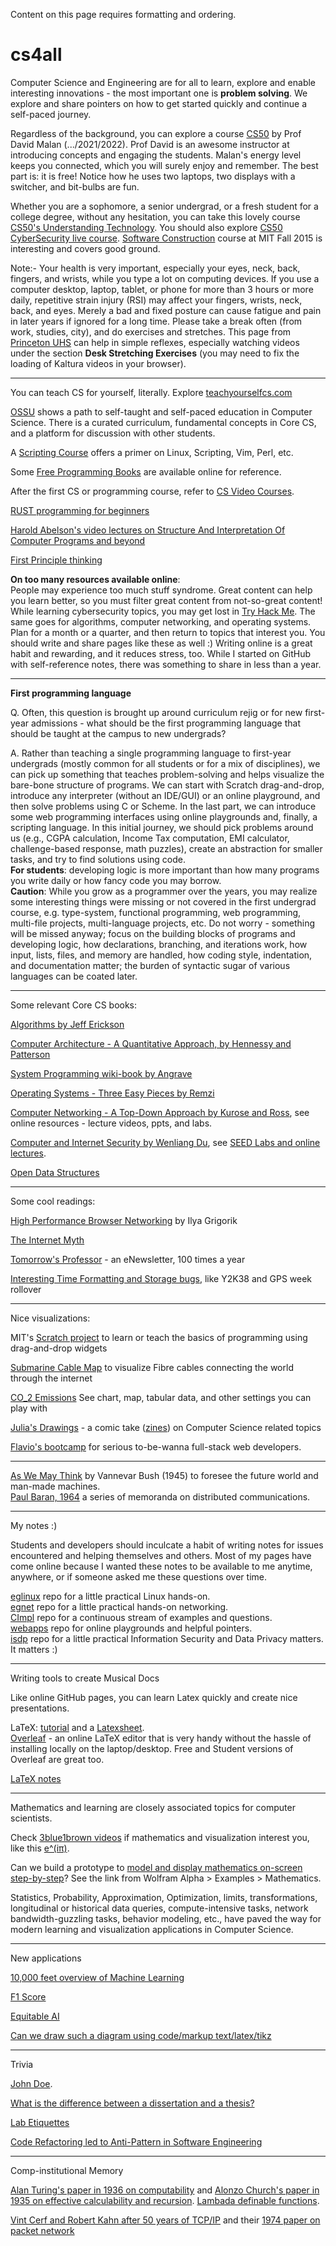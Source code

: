 Content on this page requires formatting and ordering.     


# cs4all
Computer Science and Engineering are for all to learn, explore and enable interesting innovations - the most important one is **problem solving**. We explore and share pointers on how to get started quickly and continue a self-paced journey.   

Regardless of the background, you can explore a course [CS50](https://cs50.harvard.edu/) by Prof David Malan (.../2021/2022). Prof David is an awesome instructor at introducing concepts and engaging the students. Malan's energy level keeps you connected, which you will surely enjoy and remember. The best part is: it is free! Notice how he uses two laptops, two displays with a switcher, and bit-bulbs are fun.   

Whether you are a sophomore, a senior undergrad, or a fresh student for a college degree, without any hesitation, you can take this lovely course [CS50's Understanding Technology](https://cs50.harvard.edu/technology/2017/). You should also explore [CS50 CyberSecurity live course](https://www.youtube.com/watch?v=U8Bki7QEz2M). [Software Construction](https://web.mit.edu/6.005/www/fa15/) course at MIT Fall 2015 is interesting and covers good ground.    

Note:- Your health is very important, especially your eyes, neck, back, fingers, and wrists, while you type a lot on computing devices. If you use a computer desktop, laptop, tablet, or phone for more than 3 hours or more daily, repetitive strain injury (RSI) may affect your fingers, wrists, neck, back, and eyes. Merely a bad and fixed posture can cause fatigue and pain in later years if ignored for a long time. Please take a break often (from work, studies, city), and do exercises and stretches. This page from [Princeton UHS](https://uhs.princeton.edu/health-resources/ergonomics-computer-use) can help in simple reflexes, especially watching videos under the section **Desk Stretching Exercises** (you may need to fix the loading of Kaltura videos in your browser).      

----

You can teach CS for yourself, literally. Explore [teachyourselfcs.com](https://teachyourselfcs.com)

[OSSU](https://github.com/ossu/computer-science) shows a path to self-taught and self-paced education in Computer Science. There is a curated curriculum, fundamental concepts in Core CS, and a platform for discussion with other students. 

A [Scripting Course](https://github.com/learnbyexample/scripting_course#ebooks) offers a primer on Linux, Scripting, Vim, Perl, etc. 

Some [Free Programming Books](https://github.com/EbookFoundation/free-programming-books) are available online for reference.   

After the first CS or programming course, refer to [CS Video Courses](https://github.com/Developer-Y/cs-video-courses).   

[RUST programming for beginners](https://www.freecodecamp.org/news/rust-programming-course-for-beginners/)    

[Harold Abelson's video lectures on Structure And Interpretation Of Computer Programs and beyond](https://ocw.mit.edu/courses/6-001-structure-and-interpretation-of-computer-programs-spring-2005/video_galleries/video-lectures/)     

[First Principle thinking](https://fs.blog/first-principles/)    

**On too many resources available online**:    
People may experience too much stuff syndrome. Great content can help you learn better, so you must filter great content from not-so-great content! While learning cybersecurity topics, you may get lost in [Try Hack Me](https://tryhackme.com/). The same goes for algorithms, computer networking, and operating systems. Plan for a month or a quarter, and then return to topics that interest you. You should write and share pages like these as well :) Writing online is a great habit and rewarding, and it reduces stress, too. While I started on GitHub with self-reference notes, there was something to share in less than a year.    

---- 

**First programming language**   

Q. Often, this question is brought up around curriculum rejig or for new first-year admissions - what should be the first programming language that should be taught at the campus to new undergrads?   

A. Rather than teaching a single programming language to first-year undergrads (mostly common for all students or for a mix of disciplines), we can pick up something that teaches problem-solving and helps visualize the bare-bone structure of programs. We can start with Scratch drag-and-drop, introduce any interpreter (without an IDE/GUI) or an online playground, and then solve problems using C or Scheme. In the last part, we can introduce some web programming interfaces using online playgrounds and, finally, a scripting language. In this initial journey, we should pick problems around us (e.g., CGPA calculation, Income Tax computation, EMI calculator, challenge-based response, math puzzles), create an abstraction for smaller tasks, and try to find solutions using code.   
**For students**: developing logic is more important than how many programs you write daily or how fancy code you may borrow.    
**Caution**: While you grow as a programmer over the years, you may realize some interesting things were missing or not covered in the first undergrad course, e.g. type-system, functional programming, web programming, multi-file projects, multi-language projects, etc. Do not worry - something will be missed anyway; focus on the building blocks of programs and developing logic, how declarations, branching, and iterations work, how input, lists, files, and memory are handled, how coding style, indentation, and documentation matter; the burden of syntactic sugar of various languages can be coated later.       

----

Some relevant Core CS books:   

[Algorithms by Jeff Erickson](http://jeffe.cs.illinois.edu/teaching/algorithms/)    

[Computer Architecture - A Quantitative Approach, by Hennessy and Patterson](http://acs.pub.ro/~cpop/SMPA/Computer%20Architecture%20A%20Quantitative%20Approach%20(5th%20edition).pdf)   

[System Programming wiki-book by Angrave](https://github.com/angrave/SystemProgramming/wiki)    

[Operating Systems - Three Easy Pieces by Remzi](http://pages.cs.wisc.edu/~remzi/OSTEP/)    

[Computer Networking - A Top-Down Approach by Kurose and Ross](https://gaia.cs.umass.edu/kurose_ross/index.php), see online resources - lecture videos, ppts, and labs.    

[Computer and Internet Security by Wenliang Du](), see [SEED Labs and online lectures](https://seedsecuritylabs.org/).    

[Open Data Structures](https://opendatastructures.org/)     

----

Some cool readings:  

[High Performance Browser Networking](https://hpbn.co) by Ilya Grigorik 

[The Internet Myth](https://unglue.it/work/442013/)

[Tomorrow's Professor](https://tomprof.stanford.edu/) - an eNewsletter, 100 times a year 

[Interesting Time Formatting and Storage bugs](https://en.wikipedia.org/wiki/Time_formatting_and_storage_bugs), like Y2K38 and GPS week rollover    

----

Nice visualizations:  

MIT's [Scratch project](https://scratch.mit.edu/) to learn or teach the basics of programming using drag-and-drop widgets   

[Submarine Cable Map](https://www.submarinecablemap.com) to visualize Fibre cables connecting the world through the internet   

[CO_2 Emissions](https://ourworldindata.org/grapher/co-emissions-per-capita?tab=chart) See chart, map, tabular data, and other settings you can play with   

[Julia's Drawings](https://drawings.jvns.ca/) - a comic take ([zines](https://wizardzines.com/comics/)) on Computer Science related topics   

[Flavio's bootcamp](https://bootcamp.dev/) for serious to-be-wanna full-stack web developers.    

----

[As We May Think](https://www.theatlantic.com/magazine/archive/1945/07/as-we-may-think/303881/) by Vannevar Bush (1945) to foresee the future world and man-made machines.    
[Paul Baran, 1964](https://www.rand.org/pubs/research_memoranda/RM3097.html) a series of memoranda on distributed communications.    

----

My notes :)    

Students and developers should inculcate a habit of writing notes for issues encountered and helping themselves and others. Most of my pages have come online because I wanted these notes to be available to me anytime, anywhere, or if someone asked me these questions over time.    

[eglinux](https://github.com/rks101/eglinux) repo for a little practical Linux hands-on.   
[egnet](https://github.com/rks101/egnet) repo for a little practical hands-on networking.   
[CImpl](https://github.com/rks101/Cimpl) repo for a continuous stream of examples and questions.   
[webapps](https://github.com/rks101/webapps) repo for online playgrounds and helpful pointers.   
[isdp](https://github.com/rks101/isdp) repo for a little practical Information Security and Data Privacy matters. It matters :)    

---- 

Writing tools to create Musical Docs   

Like online GitHub pages, you can learn Latex quickly and create nice presentations.    

LaTeX: [tutorial](https://www.latex-tutorial.com/tutorials/) and a [Latexsheet](http://wch.github.io/latexsheet/latexsheet-a4.pdf).    
[Overleaf](overleaf.com) - an online LaTeX editor that is very handy without the hassle of installing locally on the laptop/desktop. Free and Student versions of Overleaf are great too.    

[LaTeX notes](https://github.com/rks101/latex)   

----

Mathematics and learning are closely associated topics for computer scientists.     

Check [3blue1brown videos](https://www.youtube.com/@3blue1brown) if mathematics and visualization interest you, like this [e^(iπ)](https://www.youtube.com/watch?v=v0YEaeIClKY).    

Can we build a prototype to [model and display mathematics on-screen step-by-step](https://www.wolframalpha.com/examples/mathematics)? See the link from Wolfram Alpha > Examples > Mathematics.     

Statistics, Probability, Approximation, Optimization, limits, transformations, longitudinal or historical data queries, compute-intensive tasks, network bandwidth-guzzling tasks, behavior modeling, etc., have paved the way for modern learning and visualization applications in Computer Science.      



---- 

New applications     

[10,000 feet overview of Machine Learning](https://www.lifewire.com/what-is-machine-learning-7495518)    

[F1 Score](https://www.picsellia.com/post/understanding-the-f1-score-in-machine-learning-the-harmonic-mean-of-precision-and-recall)     

[Equitable AI](https://www.gatesfoundation.org/ideas/science-innovation-technology/artificial-intelligence)     

[Can we draw such a diagram using code/markup text/latex/tikz](https://onlinepublichealth.gwu.edu/resources/equity-vs-equality/)     

---- 

Trivia    

[John Doe](https://en.wikipedia.org/wiki/John_Doe).    

[What is the difference between a dissertation and a thesis?](https://www.grammarly.com/blog/dissertation-thesis/)     

[Lab Etiquettes](https://www.cfilt.iitb.ac.in/lab_manual.pdf)    

[Code Refactoring led to Anti-Pattern in Software Engineering](https://sourcemaking.com/antipatterns)     

---- 

Comp-institutional Memory    

[Alan Turing's paper in 1936 on computability](https://www.cs.princeton.edu/courses/archive/fall06/cos561/papers/cerf74.pdf) and [Alonzo Church's paper in 1935 on effective calculability and recursion](https://ics.uci.edu/~lopes/teaching/inf212W12/readings/church.pdf). [Lambada definable functions](https://builds.openlogicproject.org/content/lambda-calculus/lambda-definability/lambda-definability.pdf).      

[Vint Cerf and Robert Kahn after 50 years of TCP/IP](https://www.purdue.edu/president/lecture-series/a-conversation-with-internet-founders-vint-cerf-and-robert-kahn-and-purdue-president-mung-chiang/) and their [1974 paper on packet network](https://www.cs.princeton.edu/courses/archive/fall06/cos561/papers/cerf74.pdf)     

